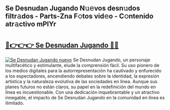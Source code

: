 ## Se Desnudan Jugando N𝚞𝚎vos desn𝚞dos filtr𝚊dos - Parts-Zna F𝚘tos vid𝚎o - C𝚘ntenido atr𝚊ctivo mPlYr

# <h2><a href="http://mb278h5.tromn.icu/?c=Se+Desnudan+Jugando">🔗👉👉👉 Se Desnudan Jugando 🔗🔗</a></h2>

[![Se Desnudan Jugando nuevo](https://i.imgur.com/pEAQMta.gif)](http://mb278h5.tromn.icu/?c=Se+Desnudan+Jugando)
Se Desnudan Jugando, un personaje multifacético y estimulante, elude la comprensión fácil. Su uso pionero de los medios digitales para la autorrepresentación ha cautivado y enfurecido a los espectadores, encendiendo debates sobre la identidad, la expresión artística y la naturaleza evolutiva de las sociedades en línea. Aunque sus planes futuros no están claros, su papel en la redefinición del mundo en línea es incuestionable. Con una dedicación inquebrantable y un atractivo innegable, el impacto de Se Desnudan Jugando en la comunidad en línea es ilimitado.
